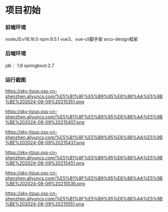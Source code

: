# 项目初始

### 前端环境

nodeJS:v18.16.0   npm:9.5.1  vue3、vue-cli脚手架  arco-design框架

### 后端环境

jdk： 1.8   springboot:2.7



### 运行截图

https://sky-itzuo.oss-cn-shenzhen.aliyuncs.com/%E5%B1%8F%E5%B9%95%E6%88%AA%E5%9B%BE%202024-08-09%20215351.png

https://sky-itzuo.oss-cn-shenzhen.aliyuncs.com/%E5%B1%8F%E5%B9%95%E6%88%AA%E5%9B%BE%202024-08-09%20215407.png

https://sky-itzuo.oss-cn-shenzhen.aliyuncs.com/%E5%B1%8F%E5%B9%95%E6%88%AA%E5%9B%BE%202024-08-09%20215437.png

https://sky-itzuo.oss-cn-shenzhen.aliyuncs.com/%E5%B1%8F%E5%B9%95%E6%88%AA%E5%9B%BE%202024-08-09%20215451.png

https://sky-itzuo.oss-cn-shenzhen.aliyuncs.com/%E5%B1%8F%E5%B9%95%E6%88%AA%E5%9B%BE%202024-08-09%20215536.png

https://sky-itzuo.oss-cn-shenzhen.aliyuncs.com/%E5%B1%8F%E5%B9%95%E6%88%AA%E5%9B%BE%202024-08-09%20215551.png
